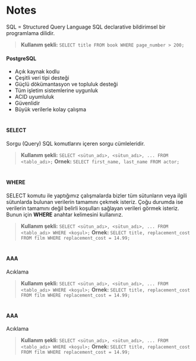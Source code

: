 # Notes

SQL = Structured Query Language
SQL declarative bildirimsel bir programlama dilidir.
> **Kullanım şekli:**
`SELECT title FROM book WHERE page_number > 200; `

#### PostgreSQL
-   Açık kaynak kodlu
-   Çeşitli veri tipi desteği
-   Güçlü dökümantasyon ve topluluk desteği
-   Tüm işletim sistemlerine uygunluk
-   ACID uyumluluk
-   Güvenlidir
-   Büyük verilerle kolay çalışma
#

#### SELECT
Sorgu (Query)
SQL komutlarını içeren sorgu cümleleridir.
> **Kullanım şekli:**
> `SELECT <sütun_adı>, <sütun_adı>, ... FROM <tablo_adı>;`
> **Ornek:**
> `SELECT first_name, last_name FROM actor;`
#

####  WHERE
SELECT komutu ile yaptığımız çalışmalarda bizler tüm sütunların veya ilgili sütunlarda bulunan verilerin tamamını çekmek isteriz. Çoğu durumda ise verilerin tamamını değil belirli koşulları sağlayan verileri görmek isteriz. Bunun için **WHERE** anahtar kelimesini kullanırız.
> **Kullanım şekli:**
> `SELECT <sütun_adı>, <sütun_adı>, ... FROM <tablo_adı> WHERE <koşul>;`
> **Ornek:**
> `SELECT title, replacement_cost FROM film WHERE replacement_cost = 14.99;`
#
####  AAA
Acıklama
> **Kullanım şekli:**
> `SELECT <sütun_adı>, <sütun_adı>, ... FROM <tablo_adı> WHERE <koşul>;`
> **Ornek:**
> `SELECT title, replacement_cost FROM film WHERE replacement_cost = 14.99;`
#
####  AAA
Acıklama
> **Kullanım şekli:**
> `SELECT <sütun_adı>, <sütun_adı>, ... FROM <tablo_adı> WHERE <koşul>;`
> **Ornek:**
> `SELECT title, replacement_cost FROM film WHERE replacement_cost = 14.99;`
#